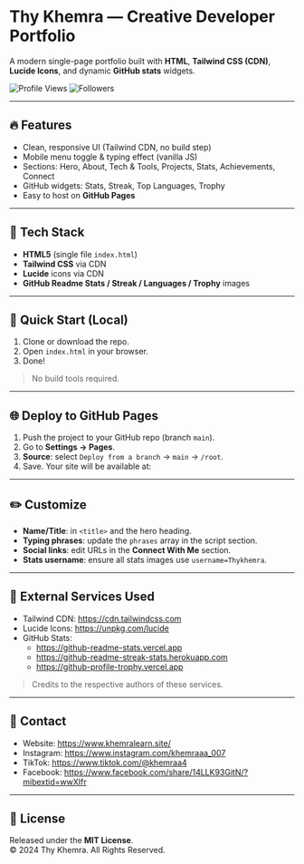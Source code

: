 # Thy Khemra — Creative Developer Portfolio

A modern single-page portfolio built with **HTML**, **Tailwind CSS (CDN)**, **Lucide Icons**, and dynamic **GitHub stats** widgets.

![Profile Views](https://komarev.com/ghpvc/?username=Thykhemra&label=Profile%20Views&color=9333EA)
![Followers](https://img.shields.io/github/followers/Thykhemra?style=for-the-badge&color=06B6D4&label=Followers)

---

## 🔥 Features

- Clean, responsive UI (Tailwind CDN, no build step)
- Mobile menu toggle & typing effect (vanilla JS)
- Sections: Hero, About, Tech & Tools, Projects, Stats, Achievements, Connect
- GitHub widgets: Stats, Streak, Top Languages, Trophy
- Easy to host on **GitHub Pages**

---

## 🧱 Tech Stack

- **HTML5** (single file `index.html`)
- **Tailwind CSS** via CDN
- **Lucide** icons via CDN
- **GitHub Readme Stats / Streak / Languages / Trophy** images

---

## 🚀 Quick Start (Local)

1. Clone or download the repo.
2. Open `index.html` in your browser.
3. Done!

> No build tools required.

---

## 🌐 Deploy to GitHub Pages

1. Push the project to your GitHub repo (branch `main`).
2. Go to **Settings → Pages**.
3. **Source**: select `Deploy from a branch` → `main` → `/root`.
4. Save. Your site will be available at:

---

## ✏️ Customize

- **Name/Title**: in `<title>` and the hero heading.
- **Typing phrases**: update the `phrases` array in the script section.
- **Social links**: edit URLs in the **Connect With Me** section.
- **Stats username**: ensure all stats images use `username=Thykhemra`.

---

## 🔗 External Services Used

- Tailwind CDN: https://cdn.tailwindcss.com  
- Lucide Icons: https://unpkg.com/lucide  
- GitHub Stats:
  - https://github-readme-stats.vercel.app  
  - https://github-readme-streak-stats.herokuapp.com  
  - https://github-profile-trophy.vercel.app

> Credits to the respective authors of these services.

---

## 📧 Contact

- Website: https://www.khemralearn.site/
- Instagram: https://www.instagram.com/khemraaa_007
- TikTok: https://www.tiktok.com/@khemraa4
- Facebook: https://www.facebook.com/share/14LLK93GitN/?mibextid=wwXIfr

---

## 📜 License

Released under the **MIT License**.  
© 2024 Thy Khemra. All Rights Reserved.
